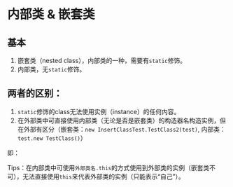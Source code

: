 # 内部类 & 嵌套类
## 基本
1. 嵌套类（nested class），内部类的一种，需要有`static`修饰。
2. 内部类，无`static`修饰。

## 两者的区别：
1. `static`修饰的class无法使用实例（instance）的任何内容。
2. 在外部类中可直接使用内部类（无论是否是嵌套类）的构造器名构造实例，但在外部有区分（嵌套类：`new InsertClassTest.TestClass2(test)`, 内部类：`test.new TestClass()`）

即：

Tips：在内部类中可使用`外部类名.this`的方式使用到外部类的实例（嵌套类不可），无法直接使用`this`来代表外部类的实例（只能表示“自己”）。	